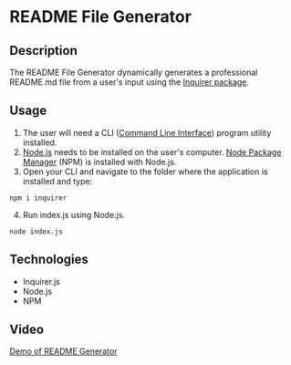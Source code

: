 # README File Generator

## Description
The README File Generator dynamically generates a professional README.md file from a user's input using the [Inquirer package](https://www.npmjs.com/package/inquirer). 

## Usage
1. The user will need a CLI ([Command Line Interface](https://www.w3schools.com/whatis/whatis_cli.asp)) program utility installed.
2. [Node.js](https://nodejs.org/en/) needs to be installed on the user's computer. [Node Package Manager](https://www.npmjs.com/) (NPM) is installed with Node.js. 
3. Open your CLI and navigate to the folder where the application is installed and type:
```
npm i inquirer
```
4. Run index.js using Node.js.
```<!-- Run index.js to answer questions -->
node index.js
```

## Technologies
* Inquirer.js
* Node.js
* NPM

## Video 
[Demo of README Generator](https://1drv.ms/v/s!AtT3DKFm4NiYg3nLR7brSHnbrUEz)